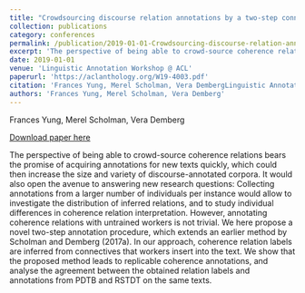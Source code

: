 ```yaml
---
title: "Crowdsourcing discourse relation annotations by a two-step connective insertion task"
collection: publications
category: conferences
permalink: /publication/2019-01-01-Crowdsourcing-discourse-relation-annotations
excerpt: 'The perspective of being able to crowd-source coherence relations bears the promise of acquiring annotations for new texts quickly, which could then increase the size and variety of discourse-annotated corpora. It would also open the avenue to answering new research questions: Collecting annotations from a larger number of individuals per instance would allow to investigate the distribution of inferred relations, and to study individual differences in coherence relation interpretation. However, annotating coherence relations with untrained workers is not trivial. We here propose a novel two-step annotation procedure, which extends an earlier method by Scholman and Demberg (2017a). In our approach, coherence relation labels are inferred from connectives that workers insert into the text. We show that the proposed method leads to replicable coherence annotations, and analyse the agreement between the obtained relation labels and annotations from PDTB and RSTDT on the same texts.'
date: 2019-01-01
venue: 'Linguistic Annotation Workshop @ ACL'
paperurl: 'https://aclanthology.org/W19-4003.pdf'
citation: 'Frances Yung, Merel Scholman, Vera DembergLinguistic Annotation Workshop @ ACL 2019'
authors: 'Frances Yung, Merel Scholman, Vera Demberg'
---
```

Frances Yung, Merel Scholman, Vera Demberg

<a href='https://aclanthology.org/W19-4003.pdf'>Download paper here</a>

The perspective of being able to crowd-source coherence relations bears the promise of acquiring annotations for new texts quickly, which could then increase the size and variety of discourse-annotated corpora. It would also open the avenue to answering new research questions: Collecting annotations from a larger number of individuals per instance would allow to investigate the distribution of inferred relations, and to study individual differences in coherence relation interpretation. However, annotating coherence relations with untrained workers is not trivial. We here propose a novel two-step annotation procedure, which extends an earlier method by Scholman and Demberg (2017a). In our approach, coherence relation labels are inferred from connectives that workers insert into the text. We show that the proposed method leads to replicable coherence annotations, and analyse the agreement between the obtained relation labels and annotations from PDTB and RSTDT on the same texts.
